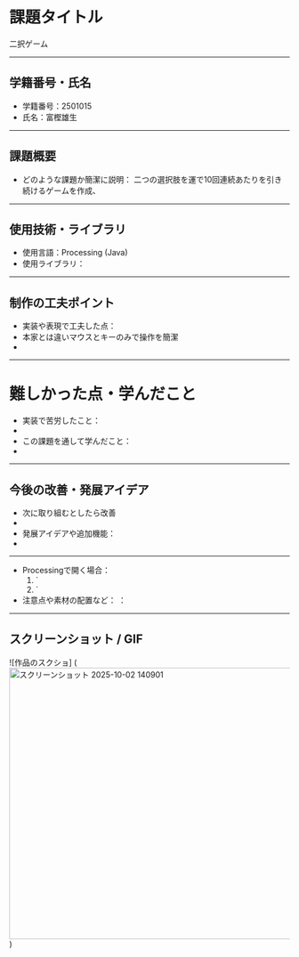 # 課題タイトル
二択ゲーム

---

## 学籍番号・氏名
- 学籍番号：2501015
- 氏名：富樫雄生

---

## 課題概要
- どのような課題か簡潔に説明：
  二つの選択肢を運で10回連続あたりを引き続けるゲームを作成、

---

## 使用技術・ライブラリ
- 使用言語：Processing (Java)
- 使用ライブラリ：


---

## 制作の工夫ポイント
- 実装や表現で工夫した点：
- 本家とは違いマウスとキーのみで操作を簡潔
- 

---

# 難しかった点・学んだこと
- 実装で苦労したこと：
- 
- この課題を通して学んだこと：
- 

---

## 今後の改善・発展アイデア
- 次に取り組むとしたら改善
-
- 発展アイデアや追加機能：
- 

---

- Processingで開く場合：
  1. `
  2. `
- 注意点や素材の配置など：
  ：
---

## スクリーンショット / GIF
![作品のスクショ] (<img width="720" height="488" alt="スクリーンショット 2025-10-02 140901" src="https://github.com/user-attachments/assets/65f778c6-cb47-49f6-b34b-c2a778cf6261" />)


